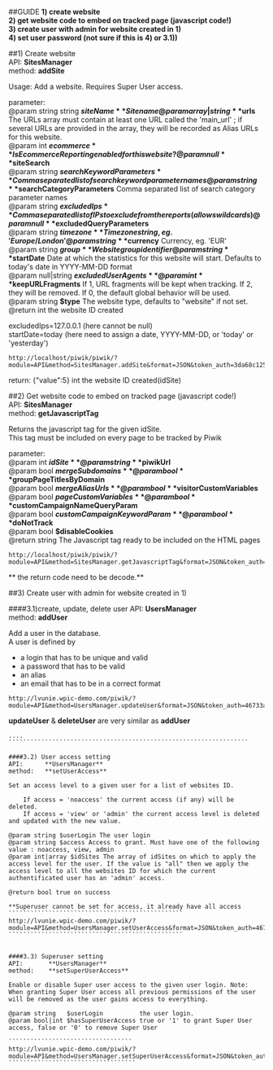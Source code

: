 
##GUIDE
**1) create website**  
**2) get website code to embed on tracked page (javascript code!)**  
**3) create user with admin for website created in 1)**  
**4) set user password (not sure if this is 4) or 3.1))**  
  
##1) Create website  
API:      **SitesManager**  
method:	  **addSite**  

Usage:
Add a website.
Requires Super User access.
	 
parameter:  
@param string string      **$siteName** Site name  
@param array|string      **$urls** The URLs array must contain at least one URL called the 'main_url' ; if several URLs are provided in the array, they will be recorded as Alias URLs for this website.  
@param int **$ecommerce**    Is Ecommerce Reporting enabled for this website?  
@param null     **$siteSearch**  
@param string    **$searchKeywordParameters** Comma separated list of search keyword parameter names  
@param string    **$searchCategoryParameters** Comma separated list of search category parameter names  
@param string     **$excludedIps** Comma separated list of IPs to exclude from the reports (allows wildcards)  
@param null     **$excludedQueryParameters**  
@param string     **$timezone** Timezone string, eg. 'Europe/London'  
@param string     **$currency** Currency, eg. 'EUR'  
@param string     **$group** Website group identifier  
@param string     **$startDate** Date at which the statistics for this website will start. Defaults to today's date in YYYY-MM-DD format  
@param null|string     **$excludedUserAgents**  
@param int     **$keepURLFragments** If 1, URL fragments will be kept when tracking. If 2, they will be removed. If 0, the default global behavior will be used.    
@param string     **$type** The website type, defaults to "website" if not set.  
@return int     the website ID created  
  

excludedIps=127.0.0.1  (here cannot be null)  
startDate=today        (here need to assign a date, YYYY-MM-DD, or 'today' or 'yesterday')

`````````````````````````````````````
http://localhost/piwik/piwik/?module=API&method=SitesManager.addSite&format=JSON&token_auth=3da68c1254ba2eafe904432d81a9fffc&siteName=thisistest&urls=www.thisistest.com&ecommerce=null&siteSearch=null&searchKeywordParameters=null&searchCategoryParameters=null&excludedIps=182.9.9.9&excludedQueryParameters=null&timezone=Europe/London&currency=EUR&group=null&startDate=today&excludedUserAgents=null&keepURLFragments=null&type=null
`````````````````````````````````````

return: {"value":5} 
int the website ID created(idSite)


##2) Get website code to embed on tracked page (javascript code!)  
API:      **SitesManager**  
method:	  **getJavascriptTag**  

Returns the javascript tag for the given idSite.  
This tag must be included on every page to be tracked by Piwik

parameter:  
@param int **$idSite**  
@param string **$piwikUrl**  
@param bool **$mergeSubdomains**  
@param bool **$groupPageTitlesByDomain**  
@param bool **$mergeAliasUrls**  
@param bool **$visitorCustomVariables**  
@param bool **$pageCustomVariables**  
@param bool **$customCampaignNameQueryParam**  
@param bool **$customCampaignKeywordParam**  
@param bool **$doNotTrack**  
@param bool **$disableCookies**  
@return string The Javascript tag ready to be included on the HTML pages  

``````````````````````````````````````
http://localhost/piwik/piwik/?module=API&method=SitesManager.getJavascriptTag&format=JSON&token_auth=3da68c1254ba2eafe904432d81a9fffc&idSite=5
````````````````````````````````````````````

** the return code need to be decode.**

##3) Create user with admin for website created in 1)

####3.1)create, update, delete user
API:      **UsersManager**  
method:	  **addUser**  

Add a user in the database.  
 A user is defined by  
 - a login that has to be unique and valid  
 - a password that has to be valid  
 - an alias  
 - an email that has to be in a correct format  

````````````````````````````````````````````````````````````````
http://lvunie.wpic-demo.com/piwik/?module=API&method=UsersManager.updateUser&format=JSON&token_auth=46733a12807bbee50b81e85826ad2444&userLogin=NEWUSERNAME&password=123123123123&email=new@email.com
``````````````````````````````````````````````````````````````````

**updateUser** & **deleteUser** are very similar as **addUser**

`````````````````````````````````````````````````````````````````````````````
....
``````````````````````````````````````````````````````````````````

####3.2) User access setting
API:      **UsersManager**  
method:	  **setUserAccess**  

Set an access level to a given user for a list of websites ID.  

	If access = 'noaccess' the current access (if any) will be deleted.  
	If access = 'view' or 'admin' the current access level is deleted and updated with the new value.

@param string $userLogin The user login  
@param string $access Access to grant. Must have one of the following value : noaccess, view, admin
@param int|array $idSites The array of idSites on which to apply the access level for the user. If the value is "all" then we apply the access level to all the websites ID for which the current authentificated user has an 'admin' access.

@return bool true on success  

**Superuser cannot be set for access, it already have all access  
````````````````````````````````````````````````
http://lvunie.wpic-demo.com/piwik/?module=API&method=UsersManager.setUserAccess&format=JSON&token_auth=46733a12807bbee50b81e85826ad2444&userLogin=KFC&access=view&idSites=1
````````````````````````````````````````````````


####3.3) Superuser setting  
API:       **UsersManager**  
method:    **setSuperUserAccess**  

Enable or disable Super user access to the given user login. Note: When granting Super User access all previous permissions of the user will be removed as the user gains access to everything.

@param string   $userLogin          the user login.
@param bool|int $hasSuperUserAccess true or '1' to grant Super User access, false or '0' to remove Super User
 
``````````````````````````````````
http://lvunie.wpic-demo.com/piwik/?module=API&method=UsersManager.setSuperUserAccess&format=JSON&token_auth=46733a12807bbee50b81e85826ad2444&userLogin=NEWUSERNAME&hasSuperUserAccess=1
```````````````````````````````````





